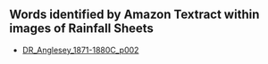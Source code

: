 ## Words identified by Amazon Textract within images of Rainfall Sheets

* [DR_Anglesey_1871-1880C_p002](DR_Anglesey_1871-1880C_p002.rot.image_map.html)
